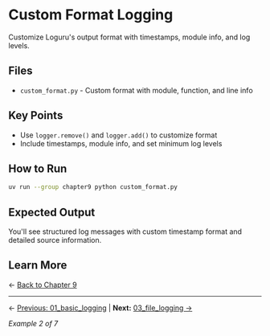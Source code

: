 # Custom Format Logging

Customize Loguru's output format with timestamps, module info, and log levels.

## Files

- `custom_format.py` - Custom format with module, function, and line info

## Key Points

- Use `logger.remove()` and `logger.add()` to customize format
- Include timestamps, module info, and set minimum log levels

## How to Run

```bash
uv run --group chapter9 python custom_format.py
```

## Expected Output

You'll see structured log messages with custom timestamp format and detailed source information.

## Learn More

← [Back to Chapter 9](../README.md)

---

← [Previous: 01_basic_logging](../01_basic_logging/README.md) | **Next:** [03_file_logging →](../03_file_logging/README.md)

*Example 2 of 7*